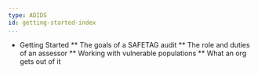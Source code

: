 ```yaml
---
type: ADIDS
id: getting-started-index
...
```


* Getting Started
** The goals of a SAFETAG audit
** The role and duties of an assessor
** Working with vulnerable populations
** What an org gets out of it
